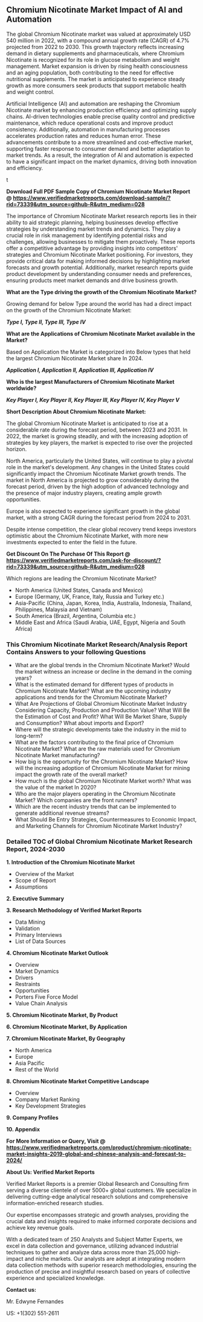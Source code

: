 <h2>Chromium Nicotinate Market Impact of AI and Automation</h2><p>The global Chromium Nicotinate market was valued at approximately USD 540 million in 2022, with a compound annual growth rate (CAGR) of 4.7% projected from 2022 to 2030. This growth trajectory reflects increasing demand in dietary supplements and pharmaceuticals, where Chromium Nicotinate is recognized for its role in glucose metabolism and weight management. Market expansion is driven by rising health consciousness and an aging population, both contributing to the need for effective nutritional supplements. The market is anticipated to experience steady growth as more consumers seek products that support metabolic health and weight control.</p><p>Artificial Intelligence (AI) and automation are reshaping the Chromium Nicotinate market by enhancing production efficiency and optimizing supply chains. AI-driven technologies enable precise quality control and predictive maintenance, which reduce operational costs and improve product consistency. Additionally, automation in manufacturing processes accelerates production rates and reduces human error. These advancements contribute to a more streamlined and cost-effective market, supporting faster response to consumer demand and better adaptation to market trends. As a result, the integration of AI and automation is expected to have a significant impact on the market dynamics, driving both innovation and efficiency.</p>t</p><p id="" class=""><strong>Download Full PDF Sample Copy of Chromium Nicotinate Market Report @ <a href="https://www.verifiedmarketreports.com/download-sample/?rid=73339&utm_source=github-R&utm_medium=028" target="_blank">https://www.verifiedmarketreports.com/download-sample/?rid=73339&utm_source=github-R&utm_medium=028</a></strong></p><p>The importance of&nbsp;Chromium Nicotinate Market research reports lies in their ability to aid strategic planning, helping businesses develop effective strategies by understanding market trends and dynamics. They play a crucial role in risk management by identifying potential risks and challenges, allowing businesses to mitigate them proactively. These reports offer a competitive advantage by providing insights into competitors' strategies and Chromium Nicotinate Market positioning. For investors, they provide critical data for making informed decisions by highlighting market forecasts and growth potential. Additionally, market research reports guide product development by understanding consumer needs and preferences, ensuring products meet market demands and drive business growth.</p><p><strong>What are the&nbsp;Type driving the growth of the Chromium Nicotinate Market?</strong></p><p id="" class="">Growing demand for below Type around the world has had a direct impact on the growth of the Chromium Nicotinate Market:</p><em><strong>Type I, Type II, Type III, Type IV</strong></em></p><strong>What are the&nbsp;Applications&nbsp;of Chromium Nicotinate Market available in the Market?</strong></p><p id="" class="">Based on Application the Market is categorized into Below types that held the largest Chromium Nicotinate Market share In 2024.</p><em><strong>Application I, Application II, Application III, Application IV</strong></em></p><strong>Who is the largest Manufacturers of Chromium Nicotinate Market worldwide?</strong></p><p><em><strong>Key Player I, Key Player II, Key Player III, Key Player IV, Key Player V</strong></em></p><p id="" class=""><strong>Short Description About Chromium Nicotinate Market:</strong></p><p>The global Chromium Nicotinate Market is anticipated to rise at a considerable rate during the forecast period, between 2023 and 2031. In 2022, the market is growing steadily, and with the increasing adoption of strategies by key players, the market is expected to rise over the projected horizon.</p><p>North America, particularly the United States, will continue to play a pivotal role in the market's development. Any changes in the United States could significantly impact the Chromium Nicotinate Market growth trends. The market in North America is projected to grow considerably during the forecast period, driven by the high adoption of advanced technology and the presence of major industry players, creating ample growth opportunities.</p><p>Europe is also expected to experience significant growth in the global market, with a strong CAGR during the forecast period from 2024 to 2031.</p><p>Despite intense competition, the clear global recovery trend keeps investors optimistic about the Chromium Nicotinate Market, with more new investments expected to enter the field in the future.</p><p id="" class=""><strong>Get Discount On The Purchase Of This Report @ <a href="https://www.verifiedmarketreports.com/ask-for-discount/?rid=73339&utm_source=github-R&utm_medium=028" target="_blank">https://www.verifiedmarketreports.com/ask-for-discount/?rid=73339&utm_source=github-R&utm_medium=028</a></strong></p>Which regions are leading the Chromium Nicotinate Market?</p><ul><li>North America (United States, Canada and Mexico)</li><li>Europe (Germany, UK, France, Italy, Russia and Turkey etc.)</li><li>Asia-Pacific (China, Japan, Korea, India, Australia, Indonesia, Thailand, Philippines, Malaysia and Vietnam)</li><li>South America (Brazil, Argentina, Columbia etc.)</li><li>Middle East and Africa (Saudi Arabia, UAE, Egypt, Nigeria and South Africa)</li></ul><h3 id="" class="">This Chromium Nicotinate Market Research/Analysis Report Contains Answers to your following Questions</h3><ul><li>What are the global trends in the Chromium Nicotinate Market? Would the market witness an increase or decline in the demand in the coming years?</li><li>What is the estimated demand for different types of products in Chromium Nicotinate Market? What are the upcoming industry applications and trends for the Chromium Nicotinate Market?</li><li>What Are Projections of Global Chromium Nicotinate Market Industry Considering Capacity, Production and Production Value? What Will Be the Estimation of Cost and Profit? What Will Be Market Share, Supply and Consumption? What about imports and Export?</li><li>Where will the strategic developments take the industry in the mid to long-term?</li><li>What are the factors contributing to the final price of Chromium Nicotinate Market? What are the raw materials used for Chromium Nicotinate Market manufacturing?</li><li>How big is the opportunity for the Chromium Nicotinate Market? How will the increasing adoption of Chromium Nicotinate Market for mining impact the growth rate of the overall market?</li><li>How much is the global Chromium Nicotinate Market worth? What was the value of the market In 2020?</li><li>Who are the major players operating in the Chromium Nicotinate Market? Which companies are the front runners?</li><li>Which are the recent industry trends that can be implemented to generate additional revenue streams?</li><li>What Should Be Entry Strategies, Countermeasures to Economic Impact, and Marketing Channels for Chromium Nicotinate Market Industry?</li></ul><h3 id="" class="">Detailed TOC of Global Chromium Nicotinate Market Research Report, 2024-2030</h3><p id="" class=""><strong>1. Introduction of the Chromium Nicotinate Market</strong></p><ul><li>Overview of the Market</li><li>Scope of Report</li><li>Assumptions</li></ul><p id="" class=""><strong>2. Executive Summary</strong></p><p id="" class=""><strong>3. Research Methodology of Verified Market Reports</strong></p><ul><li>Data Mining</li><li>Validation</li><li>Primary Interviews</li><li>List of Data Sources</li></ul><p id="" class=""><strong>4. Chromium Nicotinate Market Outlook</strong></p><ul><li>Overview</li><li>Market Dynamics</li><li>Drivers</li><li>Restraints</li><li>Opportunities</li><li>Porters Five Force Model</li><li>Value Chain Analysis</li></ul><p id="" class=""><strong>5. Chromium Nicotinate Market, By Product</strong></p><p id="" class=""><strong>6. Chromium Nicotinate Market, By Application</strong></p><p id="" class=""><strong>7. Chromium Nicotinate Market, By Geography</strong></p><ul><li>North America</li><li>Europe</li><li>Asia Pacific</li><li>Rest of the World</li></ul><p id="" class=""><strong>8. Chromium Nicotinate Market Competitive Landscape</strong></p><ul><li>Overview</li><li>Company Market Ranking</li><li>Key Development Strategies</li></ul><p id="" class=""><strong>9. Company Profiles</strong></p><p id="" class=""><strong>10. Appendix</strong></p><p id="" class=""><strong>For More Information or Query, Visit @ <a href="https://www.verifiedmarketreports.com/product/chromium-nicotinate-market-insights-2019-global-and-chinese-analysis-and-forecast-to-2024/" target="_blank">https://www.verifiedmarketreports.com/product/chromium-nicotinate-market-insights-2019-global-and-chinese-analysis-and-forecast-to-2024/</a></strong></p><p id="" class=""><strong>About Us: Verified Market Reports</strong></p><p id="" class="">Verified Market Reports is a premier Global Research and Consulting firm serving a diverse clientele of over 5000+ global customers. We specialize in delivering cutting-edge analytical research solutions and comprehensive information-enriched research studies.</p><p id="" class="">Our expertise encompasses strategic and growth analyses, providing the crucial data and insights required to make informed corporate decisions and achieve key revenue goals.</p><p id="" class="">With a dedicated team of 250 Analysts and Subject Matter Experts, we excel in data collection and governance, utilizing advanced industrial techniques to gather and analyze data across more than 25,000 high-impact and niche markets. Our analysts are adept at integrating modern data collection methods with superior research methodologies, ensuring the production of precise and insightful research based on years of collective experience and specialized knowledge.</p><p id="" class=""><strong>Contact us:</strong></p><p id="" class="">Mr. Edwyne Fernandes</p><p id="" class="">US: +1(302) 551-2611</p>